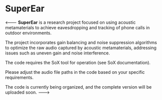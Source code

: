 # SuperEar
<--- **SuperEar** is a research project focused on using acoustic metamaterials to achieve eavesdropping and tracking of phone calls in outdoor environments.  

The project incorporates gain balancing and noise suppression algorithms to optimize the raw audio captured by acoustic metamaterials, addressing issues such as uneven gain and noise interference.  

The code requires the SoX tool for operation (see SoX documentation).

Please adjust the audio file paths in the code based on your specific requirements.

The code is currently being organized, and the complete version will be uploaded soon. --->
